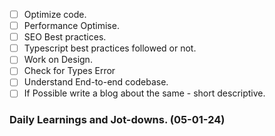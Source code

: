 - [ ] Optimize code.
- [ ] Performance Optimise.
- [ ] SEO Best practices.
- [ ] Typescript best practices followed or not.
- [ ] Work on Design.
- [ ] Check for Types Error
- [ ] Understand End-to-end codebase.
- [ ] If Possible write a blog about the same - short descriptive.

### Daily Learnings and Jot-downs. (05-01-24)
